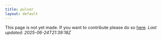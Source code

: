 ```yaml
---
title: pulser
layout: default
---
```


This page is not yet made. If you want to contribute please do so [here](https://github.com/CrazyH2/Bigstone/blob/wiki/components/pulser.md).
_Last updated: 2025-06-24T21:39:18Z_

